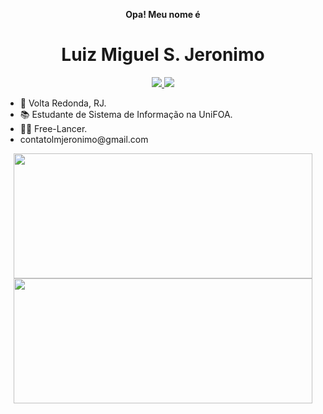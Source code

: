 <div align= "center">
      <p>
        <strong>Opa! Meu nome é</strong>
      </p>
      <h1>
        Luiz Miguel S. Jeronimo
      </h1>
      <div> 
        <a href="https://www.instagram.com/lmguel.sj18/" target="_blank">
          <img src="https://img.shields.io/badge/-Instagram-%23E4405F?style=for-the-badge&logo=instagram&logoColor=white" target="_blank"/>
        </a>
        <a href="www.linkedin.com/in/luiz-miguel-silva-jeronimo-18173a18b" target="_blank">
          <img src="https://img.shields.io/badge/-LinkedIn-%230077B5?style=for-the-badge&logo=linkedin&logoColor=white" target="_blank">
        </a>       
      </div>
 
</div>

<div> 
      <ul>
            <li>
                  📍 Volta Redonda, RJ.
            </li>
            <li>
                  📚 Estudante de Sistema de Informação na UniFOA.
            </li>
            <li>
                  👨‍💻 Free-Lancer.
            </li>
            <li>
                  contatolmjeronimo@gmail.com      
            </li>
      </ul>
</div>

<div display= "flex" align="center">
  <a href="https://github.com/anuraghazra/github-readme-stats">
  <img height=200 width=478 align="center" src="https://github-readme-stats.vercel.app/api?username=L-d3v&show_icons=true&theme=tokyonight"/>
  </a>
  <a href="https://github.com/anuraghazra/convoychat">
    <img height=200  width=478 align="center" src="https://github-readme-stats.vercel.app/api/top-langs?username=L-d3v&layout=compact&langs_count=8&card_width=320&theme=tokyonight"" />
  </a>
</div>
